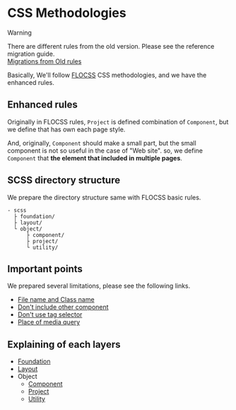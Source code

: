 # CSS Methodologies

> [!WARNING]
> There are different rules from the old version. Please see the reference migration guide.  
> [Migrations from Old rules](/en/methodologies/migrations.md)

Basically, We'll follow [FLOCSS](https://github.com/hiloki/flocss/blob/master/README_eng.md) CSS methodologies, and we have the enhanced rules.


## Enhanced rules

Originally in FLOCSS rules, `Project` is defined combination of `Component`, but we define that has own each page style.

And, originally, `Component` should make a small part, but the small component is not so useful in the case of "Web site". so, we define `Component` that **the element that included in multiple pages**.

## SCSS directory structure

We prepare the directory structure same with FLOCSS basic rules.

```
- scss
  ├ foundation/
  ├ layout/
  └ object/
      ├ component/
      ├ project/
      └ utility/
```


## Important points

We prepared several limitations, please see the following links.

* [File name and Class name](/en/methodologies/important/name.md)
* [Don't include other component](/en/methodologies/important/child.md)
* [Don't use tag selector](/en/methodologies/important/selector.md)
* [Place of media query](/en/methodologies/important/media_query.md)


## Explaining of each layers

* [Foundation](/en/methodologies/foundation/)
* [Layout](/en/methodologies/layout/)
* Object
  * [Component](/en/methodologies/object/component/)
  * [Project](/en/methodologies/object/project/)
  * [Utility](/en/methodologies/object/utility/)